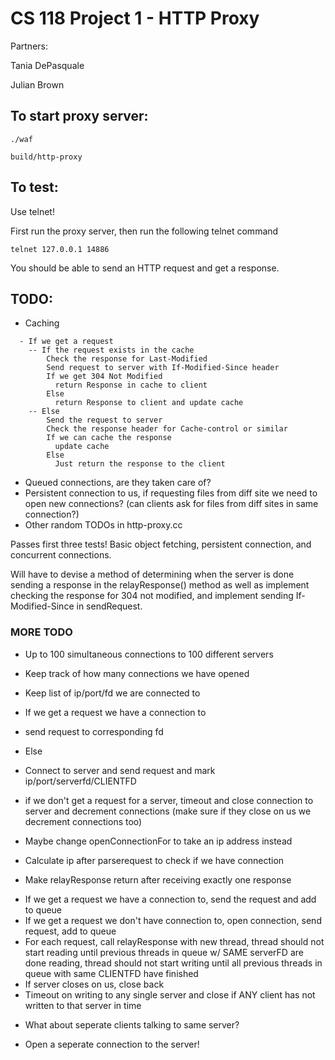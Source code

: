CS 118 Project 1 - HTTP Proxy
=============================

Partners:

Tania DePasquale

Julian Brown

## To start proxy server:

```
./waf

build/http-proxy
```

## To test:

Use telnet!

First run the proxy server, then run the following telnet command

```
telnet 127.0.0.1 14886
```

You should be able to send an HTTP request and get a response.

## TODO:

* Caching
```
  - If we get a request
    -- If the request exists in the cache
        Check the response for Last-Modified
        Send request to server with If-Modified-Since header
        If we get 304 Not Modified
          return Response in cache to client
        Else
          return Response to client and update cache
    -- Else
        Send the request to server
        Check the response header for Cache-control or similar
        If we can cache the response
          update cache
        Else
          Just return the response to the client
```
* Queued connections, are they taken care of?
* Persistent connection to us, if requesting files from diff site we need to open new connections? (can clients ask for files from diff sites in same connection?)
* Other random TODOs in http-proxy.cc

Passes first three tests! Basic object fetching, persistent connection, and concurrent connections.


Will have to devise a method of determining when the server is done sending a response in the relayResponse() method as well as implement checking the
response for 304 not modified, and implement sending If-Modified-Since in sendRequest.


### MORE TODO

* Up to 100 simultaneous connections to 100 different servers

* Keep track of how many connections we have opened
* Keep list of ip/port/fd we are connected to

* If we get a request we have a connection to
- send request to corresponding fd

* Else
- Connect to server and send request and mark ip/port/serverfd/CLIENTFD

* if we don't get a request for a server, timeout and close connection to server and decrement connections (make sure if they close on us we decrement connections too)

* Maybe change openConnectionFor to take an ip address instead
- Calculate ip after parserequest to check if we have connection

* Make relayResponse return after receiving exactly one response
- If we get a request we have a connection to, send the request and add to queue
- If we get a request we don't have connection to, open connection, send request, add to queue
- For each request, call relayResponse with new thread, thread should not start reading until previous threads in queue w/ SAME serverFD are done reading, thread should not start writing until all previous threads in queue with same CLIENTFD have finished
- If server closes on us, close back
- Timeout on writing to any single server and close if ANY client has not written to that server in time

* What about seperate clients talking to same server?
- Open a seperate connection to the server!